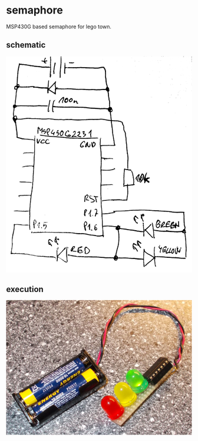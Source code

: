 # semaphore
MSP430G based semaphore for lego town.

## schematic
![schematic](/doc/schema.png)

## execution
![final](/doc/final.jpg)

